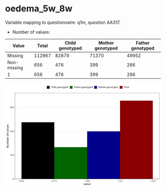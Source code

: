 # oedema_5w_8w
Variable mapping to questionnaire: q1m, question AA317.
- Number of values:

| Value | Total | Child genotyped | Mother genotyped | Father genotyped |
| ----- | ----- | --------------- | ---------------- | ---------------- |
| Missing | 112967 | 82879 | 71370 | 49952 |
| Non-missing | 656 | 476 | 399 | 266 |
| 1 | 656 | 476 | 399 | 266 |



![](oedema_5w_8w_n.png)



